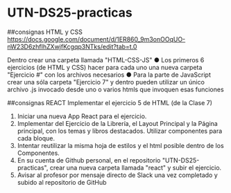 # UTN-DS25-practicas
##consignas HTML y CSS
https://docs.google.com/document/d/1ER860_9m3onOOqUO-nW23D6zhfIhZXwjfKcgqp3NTks/edit?tab=t.0

Dentro crear una carpeta llamada 
"HTML-CSS-JS"
● Los primeros 6 ejercicios (de HTML y CSS) 
hacer para cada uno una nueva carpeta 
"Ejercicio #" con los archivos necesarios
● Para la parte de JavaScript crear una sóla 
carpeta "Ejercicio 7" y dentro pueden 
utilizar un único archivo .js invocado 
desde uno o varios htmls que invoquen esas 
funciones

##consignas REACT
Implementar el ejercicio 5 de HTML (de la Clase 7)
 1. Iniciar una nueva App React para el ejercicio.
 2. Implementar del Ejercicio de la Librería, el Layout 
Principal y la Página principal, con los temas y 
libros destacados. Utilizar componentes para cada 
bloque.
 3. Intentar reutilizar la misma hoja de estilos y el 
html posible dentro de los Componentes.
 4. En su cuenta de Github personal, en el repositorio 
"UTN-DS25-practicas", crear una nueva carpeta llamada 
"react" y subir el ejercicio.
 5. Avisar al profesor por mensaje directo de Slack una 
vez completado y subido al repositorio de GitHub




